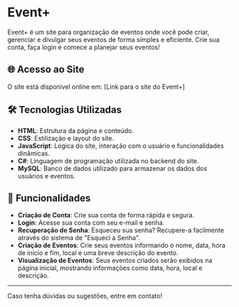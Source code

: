 # Event+

Event+ é um site para organização de eventos onde você pode criar, gerenciar e divulgar seus eventos de forma simples e eficiente. Crie sua conta, faça login e comece a planejar seus eventos!

## 🌐 Acesso ao Site

O site está disponível online em: [Link para o site do Event+]

## 🛠 Tecnologias Utilizadas

- **HTML**: Estrutura da página e conteúdo.
- **CSS**: Estilização e layout do site.
- **JavaScript**: Lógica do site, interação com o usuário e funcionalidades dinâmicas.
- **C#**: Linguagem de programação utilizada no backend do site.
- **MySQL**: Banco de dados utilizado para armazenar os dados dos usuários e eventos.

## 📌 Funcionalidades

- **Criação de Conta**: Crie sua conta de forma rápida e segura.
- **Login**: Acesse sua conta com seu e-mail e senha.
- **Recuperação de Senha**: Esqueceu sua senha? Recupere-a facilmente através do sistema de "Esqueci a Senha".
- **Criação de Eventos**: Crie seus eventos informando o nome, data, hora de início e fim, local e uma breve descrição do evento.
- **Visualização de Eventos**: Seus eventos criados serão exibidos na página inicial, mostrando informações como data, hora, local e descrição.

---

Caso tenha dúvidas ou sugestões, entre em contato!
